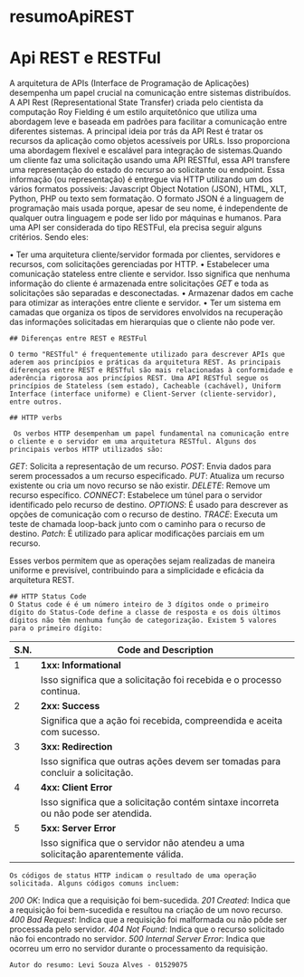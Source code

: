 # resumoApiREST
 # Api REST e RESTFul

   A arquitetura de APIs (Interface de Programação de Aplicações) desempenha um papel crucial na comunicação entre sistemas distribuídos. A API Rest (Representational State Transfer) criada pelo cientista da computação Roy Fielding é um estilo arquitetônico que utiliza uma abordagem leve e baseada em padrões para facilitar a comunicação entre diferentes sistemas. A principal ideia por trás da API Rest é tratar os recursos da aplicação como objetos acessíveis por URLs. Isso proporciona uma abordagem flexível e escalável para integração de sistemas.Quando um cliente faz uma solicitação usando uma API RESTful, essa API transfere uma representação do estado do recurso ao solicitante ou endpoint. Essa informação (ou representação) é entregue via HTTP utilizando um dos vários formatos possíveis: Javascript Object Notation (JSON), HTML, XLT, Python, PHP ou texto sem formatação. O formato JSON é a linguagem de programação mais usada porque, apesar de seu nome, é independente de qualquer outra linguagem e pode ser lido por máquinas e humanos. 
Para uma API ser considerada do tipo RESTFul, ela precisa seguir alguns critérios. Sendo eles:

• Ter uma arquitetura cliente/servidor formada por clientes, servidores e recursos, com solicitações gerenciadas por HTTP.
• Estabelecer uma comunicação stateless entre cliente e servidor. Isso significa que nenhuma informação do cliente é armazenada entre solicitações *GET* e toda as solicitações são separadas e desconectadas.
• Armazenar dados em cache para otimizar as interações entre cliente e servidor.
• Ter um sistema em camadas que organiza os tipos de servidores envolvidos na recuperação das informações solicitadas em hierarquias que o cliente não pode ver.

    ## Diferenças entre REST e RESTFul

    O termo "RESTful" é frequentemente utilizado para descrever APIs que aderem aos princípios e práticas da arquitetura REST. As principais diferenças entre REST e RESTful são mais relacionadas à conformidade e aderência rigorosa aos princípios REST. Uma API RESTful segue os princípios de Stateless (sem estado), Cacheable (cachável), Uniform Interface (interface uniforme) e Client-Server (cliente-servidor), entre outros.

    ## HTTP verbs

     Os verbos HTTP desempenham um papel fundamental na comunicação entre o cliente e o servidor em uma arquitetura RESTful. Alguns dos principais verbos HTTP utilizados são:

*GET*: Solicita a representação de um recurso.
*POST*: Envia dados para serem processados a um recurso especificado.
*PUT*: Atualiza um recurso existente ou cria um novo recurso se não existir.
*DELETE*: Remove um recurso específico.
*CONNECT*: Estabelece um túnel para o servidor identificado pelo recurso de destino.
*OPTIONS*: É usado para descrever as opções de comunicação com o recurso de destino.
*TRACE*: Executa um teste de chamada loop-back junto com o caminho para o recurso de destino.
*Patch*: É utilizado para aplicar modificações parciais em um recurso.

Esses verbos permitem que as operações sejam realizadas de maneira uniforme e previsível, contribuindo para a simplicidade e eficácia da arquitetura REST.

    ## HTTP Status Code
    O Status code é é um número inteiro de 3 dígitos onde o primeiro dígito do Status-Code define a classe de resposta e os dois últimos dígitos não têm nenhuma função de categorização. Existem 5 valores para o primeiro dígito:
| S.N. | Code and Description                                     |
|------|----------------------------------------------------------|
| 1    | **1xx: Informational**                                   |
|      |Isso significa que a solicitação foi recebida e o processo continua. |
| 2    | **2xx: Success**                                         |
|      | Significa que a ação foi recebida, compreendida e aceita com sucesso.|
| 3    | **3xx: Redirection**                                     |
|      | Isso significa que outras ações devem ser tomadas para concluir a solicitação.|
| 4    | **4xx: Client Error**                                    |
|      | Isso significa que a solicitação contém sintaxe incorreta ou não pode ser atendida. |
| 5    | **5xx: Server Error**                                    |
|      | Isso significa que o servidor não atendeu a uma solicitação aparentemente válida. |

    Os códigos de status HTTP indicam o resultado de uma operação solicitada. Alguns códigos comuns incluem:

*200 OK*: Indica que a requisição foi bem-sucedida.
*201 Created*: Indica que a requisição foi bem-sucedida e resultou na criação de um novo recurso.
*400 Bad Request*: Indica que a requisição foi malformada ou não pôde ser processada pelo servidor.
*404 Not Found*: Indica que o recurso solicitado não foi encontrado no servidor.
*500 Internal Server Error*: Indica que ocorreu um erro no servidor durante o processamento da requisição.
 
    Autor do resumo: Levi Souza Alves - 01529075
